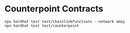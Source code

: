 # Counterpoint Contracts


```shell
npx hardhat test test/chainlinkFunctions --network amoy
npx hardhat test test/counterpoint
```
